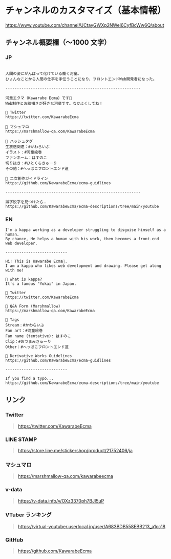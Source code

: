 # チャンネルのカスタマイズ（基本情報）

<https://www.youtube.com/channel/UCtayGWXp2NWel6CyfBcWw6Q/about>

## チャンネル概要欄（〜1000 文字）

### JP

```

人間の姿にがんばって化けている働く河童。
ひょんなことから人間の仕事を手伝うことになり、フロントエンドWeb開発者になった。

-----------------------------------------------------------

河童エクマ（Kawarabe Ecma）です🥒
Web制作とお絵描きが好きな河童です。なかよくしてね！

🥒 Twitter
https://twitter.com/KawarabeEcma

🥒 マシュマロ
https://marshmallow-qa.com/KawarabeEcma

🥒 ハッシュタグ
生放送関連：#かわらいぶ
イラスト：#河童絵巻
ファンネーム：はすのこ
切り抜き：#ひとくちきゅーり
その他：#へっぽこフロントエンド道

🥒 二次創作ガイドライン
https://github.com/KawarabeEcma/ecma-guidlines

-----------------------------------------------------------

誤字脱字を見つけたら…
https://github.com/KawarabeEcma/ecma-descriptions/tree/main/youtube
```

### EN

```
I'm a kappa working as a developer struggling to disguise himself as a human.
By chance, He helps a human with his work, then becomes a front-end web developer.

---------------------------

Hi! This is Kawarabe Ecma🥒.
I am a kappa who likes web development and drawing. Please get along with me!

🥒 what is kappa?
It's a famous "Yokai" in Japan.

🥒 Twitter
https://twitter.com/KawarabeEcma

🥒 Q&A Form (Marshmallow)
https://marshmallow-qa.com/KawarabeEcma

🥒 Tags
Stream：#かわらいぶ
Fan art：#河童絵巻
Fan name (tentative): はすのこ
Clip：#おつまみきゅーり
Other：#へっぽこフロントエンド道

🥒 Derivative Works Guidelines
https://github.com/KawarabeEcma/ecma-guidlines

---------------------------

If you find a typo...
https://github.com/KawarabeEcma/ecma-descriptions/tree/main/youtube
```

## リンク

### Twitter

> https://twitter.com/KawarabeEcma

### LINE STAMP

> https://store.line.me/stickershop/product/21752406/ja

### マシュマロ

> https://marshmallow-qa.com/kawarabeecma

### v-data

> https://v-data.info/v/OXz3370ph7BJl5uP

### VTuber ランキング

> https://virtual-youtuber.userlocal.jp/user/A683BDB558EBB213_a1cc18

### GitHub

> https://github.com/KawarabeEcma
